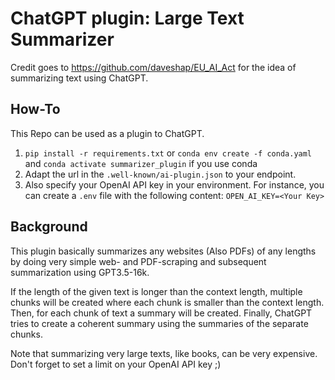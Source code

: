 # ChatGPT plugin: Large Text Summarizer

Credit goes to https://github.com/daveshap/EU_AI_Act for the idea of summarizing text using ChatGPT.

## How-To

This Repo can be used as a plugin to ChatGPT. 
1. `pip install -r requirements.txt` or
`conda env create -f conda.yaml` and `conda activate summarizer_plugin` if you use conda 
2. Adapt the url in the `.well-known/ai-plugin.json` to your endpoint. 
3. Also specify your OpenAI API key in your environment. For instance, you can create a `.env` file with the following content: `OPEN_AI_KEY=<Your Key>`

## Background

This plugin basically summarizes any websites (Also PDFs) of any lengths by doing very simple web- and PDF-scraping and subsequent summarization using GPT3.5-16k.

If the length of the given text is longer than the context length, multiple chunks will be created where each chunk is smaller than the context length. Then, for each chunk of text a summary will be created. Finally, ChatGPT tries to create a coherent summary using the summaries of the separate chunks. 

Note that summarizing very large texts, like books, can be very expensive. 
Don't forget to set a limit on your OpenAI API key ;)